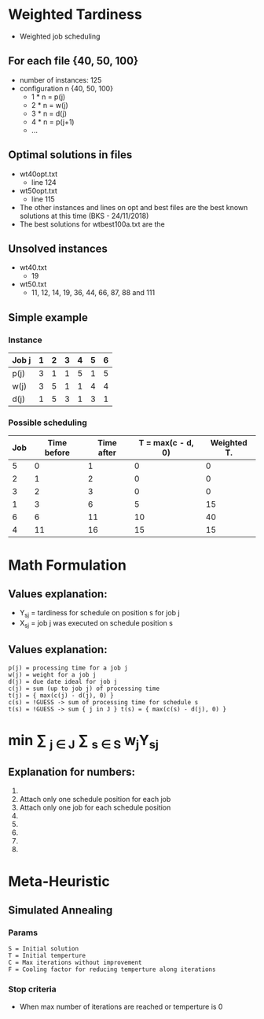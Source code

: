 # Weighted Tardiness
- Weighted job scheduling

## For each file {40, 50, 100}
- number of instances: 125
- configuration n {40, 50, 100}
    - 1 * n = p(j)
    - 2 * n = w(j)
    - 3 * n = d(j)
    - 4 * n = p(j+1)
    - ...

## Optimal solutions in files
- wt40opt.txt
    - line 124
- wt50opt.txt
    - line 115
- The other instances and lines on opt and best files are the best known solutions at this time (BKS - 24/11/2018)
- The best solutions for wtbest100a.txt are the 

## Unsolved instances
- wt40.txt
    - 19
- wt50.txt
    - 11, 12, 14, 19, 36, 44, 66, 87, 88 and 111

## Simple example

### Instance
|Job j    |1 |2 |3 |4 |5 |6 |
|---------|--|--|--|--|--|--|
|p(j)     |3 |1 |1 |5 |1 |5 |
|w(j)     |3 |5 |1 |1 |4 |4 |
|d(j)     |1 |5 |3 |1 |3 |1 |


### Possible scheduling

|Job    | Time before       | Time after        | T = max(c - d, 0) | Weighted T.|
|-------|-------------------|-------------------|-------------------|------------|
|5      | 0                 | 1                 | 0                 | 0          |
|2      | 1                 | 2                 | 0                 | 0          |
|3      | 2                 | 3                 | 0                 | 0          |
|1      | 3                 | 6                 | 5                 | 15         |
|6      | 6                 | 11                | 10                | 40         |
|4      | 11                | 16                | 15                | 15         |

# Math Formulation

## Values explanation:
- Y<sub>sj</sub> = tardiness for schedule on position s for job j
- X<sub>sj</sub> = job j was executed on schedule position s

## Values explanation:
    p(j) = processing time for a job j
    w(j) = weight for a job j
    d(j) = due date ideal for job j
    c(j) = sum (up to job j) of processing time
    t(j) = { max(c(j) - d(j), 0) }
    c(s) = !GUESS -> sum of processing time for schedule s
    t(s) = !GUESS -> sum { j in J } t(s) = { max(c(s) - d(j), 0) }

# min &sum; <sub>j &isin; J</sub> &sum; <sub>s &isin; S</sub> w<sub>j</sub>Y<sub>sj</sub>

## Explanation for numbers:

1)  
2) Attach only one schedule position for each job
3) Attach only one job for each schedule position
4) 
5)
6)
7)
8)

# Meta-Heuristic

## Simulated Annealing

### Params
    S = Initial solution
    T = Initial temperture
    C = Max iterations without improvement
    F = Cooling factor for reducing temperture along iterations

### Stop criteria
- When max number of iterations are reached or temperture is 0

